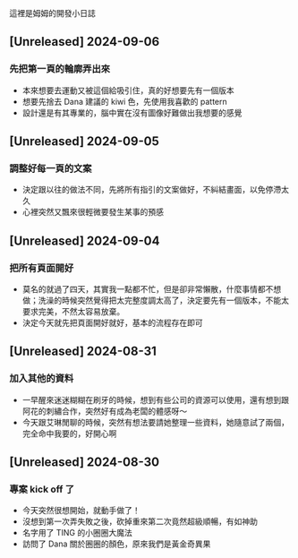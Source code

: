 這裡是姆姆的開發小日誌

## [Unreleased] 2024-09-06
### 先把第一頁的輪廓弄出來
- 本來想要去運動又被這個給吸引住，真的好想要先有一個版本
- 想要先捨去 Dana 建議的 kiwi 色，先使用我喜歡的 pattern
- 設計還是有其專業的，腦中實在沒有圖像好難做出我想要的感覺

## [Unreleased] 2024-09-05
### 調整好每一頁的文案
- 決定跟以往的做法不同，先將所有指引的文案做好，不糾結畫面，以免停滯太久
- 心裡突然又飄來很輕微要發生某事的預感

## [Unreleased] 2024-09-04
### 把所有頁面開好
- 莫名的就過了四天，其實我一點都不忙，但是卻非常懶散，什麼事情都不想做；洗澡的時候突然覺得把太完整度調太高了，決定要先有一個版本，不能太要求完美，不然太容易放棄。
- 決定今天就先把頁面開好就好，基本的流程存在即可

## [Unreleased] 2024-08-31
### 加入其他的資料
- 一早醒來迷迷糊糊在刷牙的時候，想到有些公司的資源可以使用，還有想到跟阿花的刺繡合作，突然好有成為老闆的體感呀～
- 今天跟艾琳閒聊的時候，突然有想法要請她整理一些資料，她隨意試了兩個，完全命中我要的，好開心啊

## [Unreleased] 2024-08-30
### 專案 kick off 了
- 今天突然很想開始，就動手做了！
- 沒想到第一次弄失敗之後，砍掉重來第二次竟然超級順暢，有如神助
- 名字用了 TING 的小圈圈大魔法
- 訪問了 Dana 關於圈圈的顏色，原來我們是黃金奇異果